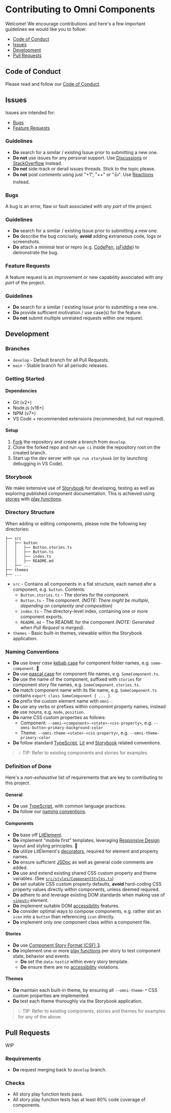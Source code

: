 # Contributing to Omni Components

Welcome! We encourage contributions and here's a few important guidelines we would like you to follow:

* [Code of Conduct](#code-of-conduct)
* [Issues](#issues)
* [Development](#development)
* [Pull Requests](#pull-requests)

## Code of Conduct

Please read and follow our [Code of Conduct](https://github.com/capitec/omni-components/blob/develop/CODE_OF_CONDUCT.md).

## Issues

Issues are intended for:

* [Bugs](#bugs)
* [Feature Requests](#feature-requests)

### Guidelines
* **Do** search for a similar / existing Issue prior to submitting a new one.
* **Do not** use issues for any personal support. Use [Discussions](https://github.com/capitec/omni-components/discussions) or [StackOverflow](https://stackoverflow.com/) instead.
* **Do not** side-track or derail issues threads. Stick to the topic please.
* **Do not** post comments using just "+1", "++" or "👍". Use [Reactions](https://github.blog/2016-03-10-add-reactions-to-pull-requests-issues-and-comments/) instead.

### Bugs

A bug is an error, flaw or fault associated with *any part* of the project.

### Guidelines
* **Do** search for a similar / existing Issue prior to submitting a new one.
* **Do** describe the bug concisely, **avoid** adding extraneous code, logs or screenshots.
* **Do** attach a minimal test or repro (e.g. [CodePen](https://codepen.io/), [jsFiddle](https://jsfiddle.net/)) to demonstrate the bug.

### Feature Requests

A feature request is an improvement or new capability associated with *any part* of the project.

### Guidelines
* **Do** search for a similar / existing Issue prior to submitting a new one.
* **Do** provide sufficient motivation / use case(s) for the feature. 
* **Do not** submit multiple unrelated requests within one request.

## Development

### Branches

* `develop` - Default branch for all Pull Requests.
* `main` - Stable branch for all periodic releases.

### Getting Started

#### Dependencies

* Git (v2+)
* Node.js (v16+)
* NPM (v7+)
* VS Code + recommended extensions (recommended, but not required).

#### Setup

1. [Fork](https://github.com/capitec/omni-components) the repository and create a branch from `develop`.
2. Clone the forked repo and run `npm ci` inside the repository root on the created branch.
3. Start up the dev server with `npm run storybook` (or by launching debugging in VS Code).

### Storybook

We make extensive use of [Storybook](https://storybook.js.org/) for developing, testing as well as exploring published component documentation. This is achieved using [stories](https://storybook.js.org/docs/web-components/writing-stories/introduction) with [play functions](https://storybook.js.org/docs/web-components/writing-stories/play-function).

### Directory Structure

When adding or editing components, please note the following key directories:

```
├── src
│   ├── button
│   │   ├── Button.stories.ts
│   │   ├── Button.ts
│   │   ├── index.ts
│   │   ├── README.md
│   ├── ...
├── themes
├── ...
```

* `src` - Contains all components in a flat structure, each named afer a component, e.g. `button`. Contents:
  * `Button.stories.ts` - The stories for the component.
  * `Button.ts` - The component. *(NOTE: There might be multiple, depending on complexity and composition)*
  * `index.ts` - The directory-level index, containing one or more component exports.
  * `README.md` - The README for the component *(NOTE: Generated when Pull Request is merged)*.
* `themes` - Basic built-in themes, viewable within the Storybook application.

### Naming Conventions

* **Do** use *lower case* [kebab case](https://en.wikipedia.org/wiki/Letter_case#Kebab_case) for component folder names, e.g. `some-component`. 🍢
* **Do** use [pascal case](https://en.wikipedia.org/wiki/Camel_case) for component file names, e.g. `SomeComponent.ts`.
* **Do** use the name of the component, suffixed with `stories` for component story file names, e.g. `SomeComponent.stories.ts`.
* **Do** match component name with its file name, e.g. `SomeComponent.ts` contains `export class SomeComponent { ... }`.
* **Do** prefix the custom element name with `omni-`.
* **Do** use any verbs or prefixes within component property names, instead **do** use nouns, e.g. `mode`, `position`.
* **Do** name CSS custom properties as follows: 
  * Component: `--omni-<component>-<state>-<css-property>`, e.g. `--omni-button-primary-background-color`
  * Theme: `--omni-theme-<state>-<css-property>`, e.g. `--omni-theme-primary-color`
* **Do** follow standard [TypeScript](https://www.typescriptlang.org/docs/), [Lit](https://lit.dev/docs/) and [Storybook](https://storybook.js.org/docs/web-components/writing-stories/introduction) related conventions. 

> 💡 TIP: Refer to existing components and stories for examples. 

### Definition of Done
Here's a *non-exhaustive* list of requirements that are key to contributing to this project.

#### General
* **Do** use [TypeScript](https://www.typescriptlang.org/docs/), with common language practices.
* **Do** follow our [naming conventions](#naming-conventions).

#### Components
* **Do** base off [LitElement](https://lit.dev/).
* **Do** implement "mobile first" templates, leveraging [Responsive Design](https://developer.mozilla.org/en-US/docs/Learn/CSS/CSS_layout/Responsive_Design) layout and styling principles. 📱
* **Do** utilize LitElement's [decorators](https://lit.dev/docs/components/decorators/), required for element and property names.
* **Do** ensure sufficient [JSDoc](https://jsdoc.app/) as well as general code comments are added.
* **Do** use and extend existing shared CSS custom property and theme variables. (See [`src/styles/ComponentStyles.ts`](https://github.com/capitec/omni-components/blob/develop/src/styles/ComponentStyles.ts))
* **Do** set suitable CSS custom property defaults, **avoid** hard-coding CSS property values directly within components, unless deemed required.
* **Do** adhere to and leverage existing DOM standards when making use of [`<input>`](https://developer.mozilla.org/en-US/docs/Web/API/HTMLInputElement) element.
* **Do** implement suitable DOM [accessibility](https://developer.mozilla.org/en-US/docs/Web/Accessibility) features.
* **Do** consider optimal ways to compose components, e.g. rather slot an `icon` into a `button` than referencing `icon` directly.
* **Do** implement only *one* component class within a component file.

#### Stories
* **Do** use [Component Story Format (CSF) 3](https://storybook.js.org/blog/component-story-format-3-0/).
* **Do** implement one or more [play functions](https://storybook.js.org/docs/web-components/writing-stories/play-function) per story to test component state, behavior and events.
  * **Do** set the `data-testid` within every story template.
  * **Do** ensure there are no [accessibility](https://storybook.js.org/docs/web-components/writing-tests/accessibility-testing) violations.

#### Themes
* **Do** maintain each built-in theme, by ensuring all `--omni-theme-*` CSS custom properties are implemented.
* **Do** test each theme thoroughly via the Storybook application.

> 💡 TIP: Refer to existing components, stories and themes for examples for any of the above.

## Pull Requests
WIP
### Requirements
* **Do** request merging back to `develop` branch.

### Checks

* All story play function tests pass.
* All story play function tests has at least 80% code coverage of components.
